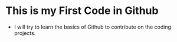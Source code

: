 # This is my First Code in Github
- I will try to learn the basics of Github to contribute on the coding projects.

